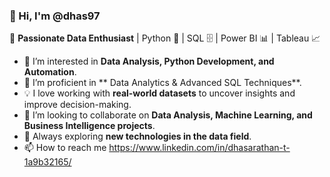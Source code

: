 ### 👋 Hi, I'm @dhas97  

🔹 **Passionate Data Enthusiast** | Python 🐍 | SQL 🗄️ | Power BI 📊 | Tableau 📈  

- 👀 I’m interested in **Data Analysis, Python Development, and Automation**.  
- 🌱 I’m proficient in ** Data Analytics & Advanced SQL Techniques**.  
- 💡 I love working with **real-world datasets** to uncover insights and improve decision-making.  
- 💞️ I’m looking to collaborate on **Data Analysis, Machine Learning, and Business Intelligence projects**.  
- 🚀 Always exploring **new technologies in the data field**. 
- 📫 How to reach me https://www.linkedin.com/in/dhasarathan-t-1a9b32165/

<!---
dhas97/dhas97 is a ✨ special ✨ repository because its `README.md` (this file) appears on your GitHub profile.
You can click the Preview link to take a look at your changes.
--->

